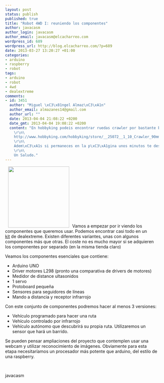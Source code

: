 ```yaml
--- 
layout: post
status: publish
published: true
title: "Robot 4WD I: reuniendo los componentes"
author: javacasm
author_login: javacasm
author_email: javacasm@elcacharreo.com
wordpress_id: 689
wordpress_url: http://blog.elcacharreo.com/?p=689
date: 2013-03-27 13:20:27 +01:00
categories: 
- arduino
- raspberry
- robot
tags: 
- arduino
- robot
- 4wd
- dealextreme
comments: 
- id: 3451
  author: "Miguel \xC3\x81ngel Almaz\xC3\xA1n"
  author_email: almazanes14@gmail.com
  author_url: ""
  date: 2013-04-04 21:08:22 +0200
  date_gmt: 2013-04-04 19:08:22 +0200
  content: "En hobbyking podeis encontrar ruedas crawler por bastante buen precio:\r\n\
    \r\n\
    http://www.hobbyking.com/hobbyking/store/__25072__1_10_Crawler_90mm_Wheel_Tyre_12mm_Hex_2pc_.html\r\n\
    \r\n\
    Adem\xC3\xA1s si permaneces en la p\xC3\xA1gina unos minutos te descuenta casi un dolar.\r\n\
    \r\n\
    Un Saludo."
---
```

<img class="alignleft" style="margin-left: 10px; margin-right: 10px;" title="kit 4wd" src="http://img.dxcdn.com/productimages/sku_128715_1.jpg" alt="" width="200" height="200" />Vamos a empezar por ir viendo los componentes que queremos usar. Podemos encontrar casi todo en un <a href="http://dx.com/p/multi-function-4wd-arduino-robot-raider-car-kits-128715">kit</a> de dealextreme. Existen diferentes variantes, unas con algunos componentes más que otras. El coste no es mucho mayor si se adquieren los componentes por separado (en la misma tienda claro)

Veamos los componentes esenciales que contiene:
<ul>
	<li>Arduino UNO</li>
	<li>Driver motores L298 (pronto una comparativa de drivers de motores)</li>
	<li>Medidor de distance ultasonidos</li>
	<li>1 servo</li>
	<li>Protoboard pequeña</li>
	<li>Sensores para seguidores de líneas</li>
	<li>Mando a distancia y receptor infrarrojo</li>
</ul>
<div>Con este conjunto de componentes podremos hacer al menos 3 versiones:</div>
<div>
<ul>
	<li>Vehículo programado para hacer una ruta</li>
	<li>Vehículo controlado por infrarrojo</li>
	<li>Vehículo autónomo que descubrirá su propia ruta. Utilizaremos un sensor que hará un barrido.</li>
</ul>
</div>
Se pueden pensar ampliaciones del proyecto que contemplen usar una webcam y utilizar reconocimiento de imágenes. Obviamente para esta etapa necesitaríamos un procesador más potente que arduino, del estilo de una raspberry.

&nbsp;

javacasm

&nbsp;

&nbsp;

&nbsp;

&nbsp;

